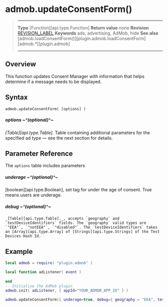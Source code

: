 # admob.updateConsentForm()

> --------------------- ------------------------------------------------------------------------------------------
> __Type__              [Function][api.type.Function]
> __Return value__      none
> __Revision__          [REVISION_LABEL](REVISION_URL)
> __Keywords__          ads, advertising, AdMob, hide
> __See also__          [admob.loadConsentForm()][plugin.admob.loadConsentForm]
>						[admob.*][plugin.admob]
> --------------------- ------------------------------------------------------------------------------------------


## Overview

This function updates Consent Manager with information that helps determine if a message needs to be displayed.


## Syntax

	admob.updateConsentForm( [options] )

##### options ~^(optional)^~
_[Table][api.type.Table]._ Table containing additional parameters for the specified ad type — see the next section for details.

## Parameter Reference

The `options` table includes parameters

##### underage ~^(optional)^~
 [boolean][api.type.Boolean], set tag for under the age of consent. True means users are underage.

##### debug ~^(optional)^~
	_[Table][api.type.Table]._, accepts `geography` and `testDeviceIdentifiers` fields. The `geography` valid types are `"EEA"`, `"notEEA"`, `"disabled"`. The `testDeviceIdentifiers` takes an [Array][api.type.Array] of [Strings][api.type.Strings] of the Test Devices Hash Id.



## Example

``````lua
local admob = require( "plugin.admob" )

local function adListener( event )
		
end
-- Initialize the AdMob plugin
admob.init( adListener, { appId="YOUR_ADMOB_APP_ID" } )

admob.updateConsentForm({ underage=true, debug={ geography = "EEA", testDeviceIdentifiers={"Your-Device-Hash"} } })
``````
